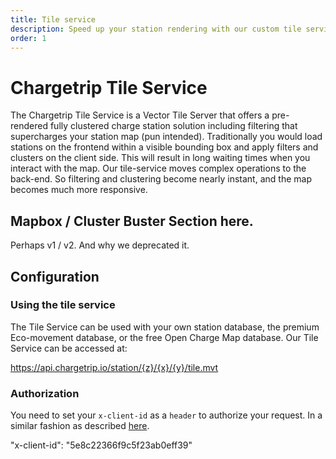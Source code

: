 ```yaml
---
title: Tile service
description: Speed up your station rendering with our custom tile service
order: 1
---
```


# Chargetrip Tile Service
The Chargetrip Tile Service is a Vector Tile Server that offers a pre-rendered fully clustered charge station solution including filtering that supercharges your station map (pun intended). Traditionally you would load stations on the frontend within a visible bounding box and apply filters and clusters on the client side. This will result in long waiting times when you interact with the map. Our tile-service moves complex operations to the back-end. So filtering and clustering become nearly instant, and the map becomes much more responsive.

## Mapbox / Cluster Buster Section here.
Perhaps v1 / v2. And why we deprecated it.

## Configuration

### Using the tile service
The Tile Service can be used with your own station database, the premium Eco-movement database, or the free Open Charge Map database. Our Tile Service can be accessed at:

<code-block lang="html" prefix="Tile Service" title="Endpoint">https://api.chargetrip.io/station/{z}/{x}/{y}/tile.mvt</code-block>

### Authorization
You need to set your `x-client-id` as a `header` to authorize your request. In a similar fashion as described [here]().

<code-block lang="json" prefix="Tile Service" title="Authorization">"x-client-id": "5e8c22366f9c5f23ab0eff39"</code-block>
